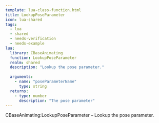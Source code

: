 ```yaml
---
template: lua-class-function.html
title: LookupPoseParameter
icon: lua-shared
tags:
  - lua
  - shared
  - needs-verification
  - needs-example
lua:
  library: CBaseAnimating
  function: LookupPoseParameter
  realm: shared
  description: "Lookup the pose parameter."
  
  arguments:
    - name: "poseParameterName"
      type: string
  returns:
    - type: number
      description: "The pose parameter"
---
```


<div class="lua__search__keywords">
CBaseAnimating:LookupPoseParameter &#x2013; Lookup the pose parameter.
</div>
